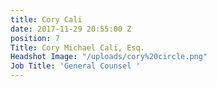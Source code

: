 ```yaml
---
title: Cory Cali
date: 2017-11-29 20:55:00 Z
position: 7
Title: Cory Michael Cali, Esq.
Headshot Image: "/uploads/cory%20circle.png"
Job Title: 'General Counsel '
---
```


